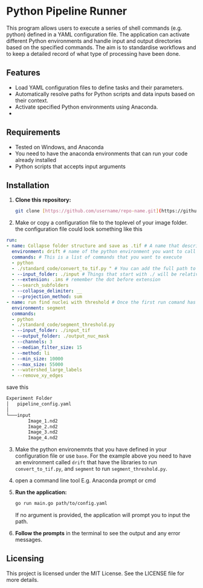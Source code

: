 # Python Pipeline Runner
This program allows users to execute a series of shell commands (e.g. python) defined in a YAML configuration file. The application can activate different Python environments and handle input and output directories based on the specified commands.
The aim is to standardise workflows and to keep a detailed record of what type of processing have been done.

## Features
- Load YAML configuration files to define tasks and their parameters.
- Automatically resolve paths for Python scripts and data inputs based on their context.
- Activate specified Python environments using Anaconda.
- 
## Requirements
- Tested on Windows, and Anaconda 
- You need to have the anaconda environments that can run your code already installed
- Python scripts that accepts input arguments

## Installation

1. **Clone this repository:**

   ```bash
   git clone [https://github.com/username/repo-name.git](https://github.com/bioimagehub/run_pipeline.git)
   ```

2. Make or copy a configuration file to the toplevel of your image folder. the configuration file could look something like this
```yaml
run:
- name: Collapse folder structure and save as .tif # A name that describes this part of the code
  environment: drift # name of the python environment you want to call
  commands: # This is a list of commands that you want to execute
  - python
  - ./standard_code/convert_to_tif.py " # You can add the full path to your code. things that start with ./ and ends with .py will be relative to this git repo
  - --input_folder: ./input # Things that start with ./ will be relative to the yaml file
  - --extension: .ims # remember the dot before extension
  - --search_subfolders
  - --collapse_delimiter: __
  - --projection_method: sum
- name: run find nuclei with threshold # Once the first run comand has been executed this will run.
  environment: segment
  commands:
  - python
  - ./standard_code/segment_threshold.py
  - --input_folder: ./input_tif
  - --output_folder: ./output_nuc_mask
  - --channels: 3
  - --median_filter_size: 15
  - --method: li
  - --min_size: 10000
  - --max_size: 55000
  - --watershed_large_labels
  - --remove_xy_edges
```
save this 
```bash
Experiment Folder
│   pipeline_config.yaml
│
└───input
        Image_1.nd2
        Image_2.nd2
        Image_3.nd2
        Image_4.nd2
```


3. Make the python environemnts that you have defined in your configuration file or use `base`. For the example above you need to have an environment called `drift` that have the libraries to run `convert_to_tif.py`, and `segment` to run `segment_threshold.py`.

4. open a command line tool E.g. Anaconda prompt or cmd

5. **Run the application:**

   ```bash
   go run main.go path/to/config.yaml
   ```

   If no argument is provided, the application will prompt you to input the path.

2. **Follow the prompts** in the terminal to see the output and any error messages.

## Licensing

This project is licensed under the MIT License. See the LICENSE file for more details.
